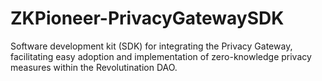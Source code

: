 # ZKPioneer-PrivacyGatewaySDK
Software development kit (SDK) for integrating the Privacy Gateway, facilitating easy adoption and implementation of zero-knowledge privacy measures within the Revolutination DAO.
